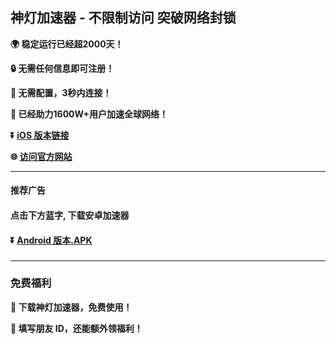 ## 神灯加速器 - 不限制访问 突破网络封锁 #
**:earth_africa: 稳定运行已经超2000天！**

**:lock: 无需任何信息即可注册！**

**:rocket: 无需配置，3秒内连接！**

**:man: 已经助力1600W+用户加速全球网络！**

**:arrow_double_down: [iOS 版本链接](http://share.lampvpn.xyz/xgvpn.html?t=t3gu23za)**

**:globe_with_meridians: [访问官方网站](http://share.lampvpn.xyz/xgvpn.html?t=8u5v7led)** 

- - - -
#### 推荐广告

#### 点击下方蓝字, 下载安卓加速器

#### :arrow_double_down: [Android 版本.APK](http://share.456vpn.vip/xgvpn.html?t=u5q6ok55)

###
---
### 免费福利
**:gift: 下载神灯加速器，免费使用！**

**:gift: 填写朋友 ID，还能额外领福利！**
